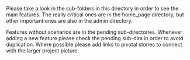 Please take a look in the sub-folders in this directory in order to see the main features.
The really critical ones are in the home_page directory, but other important ones are also in the admin directory.

Features without scenarios are in the pending sub-directories.  Whenever adding a new feature please check the pending
sub-dirs in order to avoid duplication.  Where possible please add links to pivotal stories to connect with the larger
project picture.